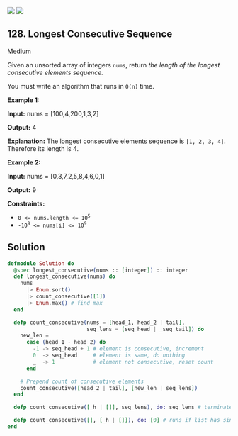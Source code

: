 [![](https://img.shields.io/github/stars/javadev/LeetCode-in-All?label=Stars&style=flat-square)](https://github.com/javadev/LeetCode-in-All)
[![](https://img.shields.io/github/forks/javadev/LeetCode-in-All?label=Fork%20me%20on%20GitHub%20&style=flat-square)](https://github.com/javadev/LeetCode-in-All/fork)

## 128\. Longest Consecutive Sequence

Medium

Given an unsorted array of integers `nums`, return _the length of the longest consecutive elements sequence._

You must write an algorithm that runs in `O(n)` time.

**Example 1:**

**Input:** nums = [100,4,200,1,3,2]

**Output:** 4

**Explanation:** The longest consecutive elements sequence is `[1, 2, 3, 4]`. Therefore its length is 4.

**Example 2:**

**Input:** nums = [0,3,7,2,5,8,4,6,0,1]

**Output:** 9

**Constraints:**

*   <code>0 <= nums.length <= 10<sup>5</sup></code>
*   <code>-10<sup>9</sup> <= nums[i] <= 10<sup>9</sup></code>

## Solution

```elixir
defmodule Solution do
  @spec longest_consecutive(nums :: [integer]) :: integer
  def longest_consecutive(nums) do
    nums 
      |> Enum.sort()
      |> count_consecutive([1])
      |> Enum.max() # find max 
  end

  defp count_consecutive(nums = [head_1, head_2 | tail], 
                         seq_lens = [seq_head | _seq_tail]) do
    new_len = 
      case (head_1 - head_2) do
        -1 -> seq_head + 1 # element is consecutive, increment
        0  -> seq_head     # element is same, do nothing
        _  -> 1            # element not consecutive, reset count
      end

    # Prepend count of consecutive elements
    count_consecutive([head_2 | tail], [new_len | seq_lens]) 
  end

  defp count_consecutive([_h | []], seq_lens), do: seq_lens # terminates when list is empty

  defp count_consecutive([], [_h | []]), do: [0] # runs if list has single number
end
```